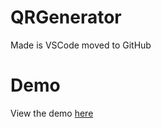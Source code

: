 # QRGenerator
Made is VSCode moved to GitHub

# Demo
View the demo <a href="https://binarydex.github.io/demos/qrgenerator">here</a>
